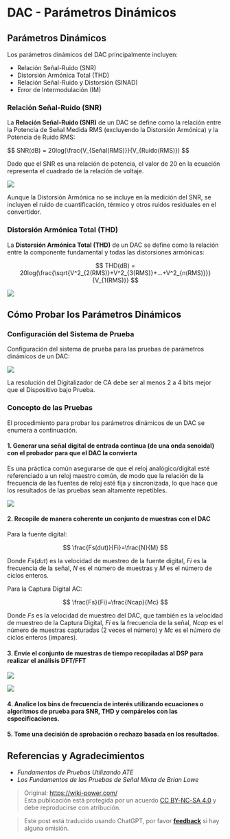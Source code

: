 # DAC - Parámetros Dinámicos

## Parámetros Dinámicos

Los parámetros dinámicos del DAC principalmente incluyen:

- Relación Señal-Ruido (SNR)
- Distorsión Armónica Total (THD)
- Relación Señal-Ruido y Distorsión (SINAD)
- Error de Intermodulación (IM)

### Relación Señal-Ruido (SNR)

La **Relación Señal-Ruido (SNR)** de un DAC se define como la relación entre la Potencia de Señal Medida RMS (excluyendo la Distorsión Armónica) y la Potencia de Ruido RMS:

$$
SNR(dB) = 20log(\frac{V_{Señal(RMS)}}{V_{Ruido(RMS)})
$$

Dado que el SNR es una relación de potencia, el valor de $20$ en la ecuación representa el cuadrado de la relación de voltaje.

![](https://img.wiki-power.com/d/wiki-media/img/20221009221450.png)

Aunque la Distorsión Armónica no se incluye en la medición del SNR, se incluyen el ruido de cuantificación, térmico y otros ruidos residuales en el convertidor.

### Distorsión Armónica Total (THD)

La **Distorsión Armónica Total (THD)** de un DAC se define como la relación entre la componente fundamental y todas las distorsiones armónicas:

$$
THD(dB) = 20log(\frac{\sqrt{V^2_{2(RMS)}+V^2_{3(RMS)}+...+V^2_{n(RMS)}}}{V_{1(RMS)}}
$$

![](https://img.wiki-power.com/d/wiki-media/img/20221009225800.png)

## Cómo Probar los Parámetros Dinámicos

### Configuración del Sistema de Prueba

Configuración del sistema de prueba para las pruebas de parámetros dinámicos de un DAC:

![](https://img.wiki-power.com/d/wiki-media/img/20221009230212.png)

La resolución del Digitalizador de CA debe ser al menos 2 a 4 bits mejor que el Dispositivo bajo Prueba.

### Concepto de las Pruebas

El procedimiento para probar los parámetros dinámicos de un DAC se enumera a continuación.

#### 1. Generar una señal digital de entrada continua (de una onda senoidal) con el probador para que el DAC la convierta

Es una práctica común asegurarse de que el reloj analógico/digital esté referenciado a un reloj maestro común, de modo que la relación de la frecuencia de las fuentes de reloj esté fija y sincronizada, lo que hace que los resultados de las pruebas sean altamente repetibles.

![](https://img.wiki-power.com/d/wiki-media/img/20221011195204.png)

#### 2. Recopile de manera coherente un conjunto de muestras con el DAC

Para la fuente digital:

$$
\frac{Fs(dut)}{Fi}=\frac{N}{M}
$$

Donde $Fs(dut)$ es la velocidad de muestreo de la fuente digital, $Fi$ es la frecuencia de la señal, $N$ es el número de muestras y $M$ es el número de ciclos enteros.

Para la Captura Digital AC:

$$
\frac{Fs}{Fi}=\frac{Ncap}{Mc}
$$

Donde $Fs$ es la velocidad de muestreo del DAC, que también es la velocidad de muestreo de la Captura Digital, $Fi$ es la frecuencia de la señal, $Ncap$ es el número de muestras capturadas (2 veces el número) y $Mc$ es el número de ciclos enteros (impares).

#### 3. Envíe el conjunto de muestras de tiempo recopiladas al DSP para realizar el análisis DFT/FFT

![](https://img.wiki-power.com/d/wiki-media/img/20221011140834.png)

![](https://img.wiki-power.com/d/wiki-media/img/20221011140904.png)

#### 4. Analice los bins de frecuencia de interés utilizando ecuaciones o algoritmos de prueba para SNR, THD y compárelos con las especificaciones.

#### 5. Tome una decisión de aprobación o rechazo basada en los resultados.

## Referencias y Agradecimientos

- _Fundamentos de Pruebas Utilizando ATE_
- _Los Fundamentos de las Pruebas de Señal Mixta de Brian Lowe_

> Original: <https://wiki-power.com/>  
> Esta publicación está protegida por un acuerdo [CC BY-NC-SA 4.0](https://creativecommons.org/licenses/by/4.0/deed.en) y debe reproducirse con atribución.

> Este post está traducido usando ChatGPT, por favor [**feedback**](https://github.com/linyuxuanlin/Wiki_MkDocs/issues/new) si hay alguna omisión.